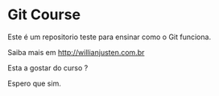 # Git Course

Este é um repositorio teste para ensinar como o Git funciona.

Saiba mais em http://willianjusten.com.br

Esta a gostar do curso ?

Espero que sim.